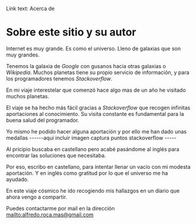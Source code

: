 Link text: Acerca de

# Sobre este sitio y su autor


Internet es muy grande. Es como el universo. Lleno de galaxias que son muy grandes.

Tenemos la galaxia de *Google* con gusanos hacia otras galaxias o *Wikipedia*. Muchos planetas tiene su propio servicio de información, y para los programadores tenemos *Stackoverflow*.

En mi viaje interestelar que comenzó hace algo mas de un año he visitado muchos planetas.

El viaje se ha hecho más fácil gracias a *Stackoverflow* que recogen infinitas aportaciones al conocimiento. Su visita constante es fundamental para la buena salud del programador.

Yo mismo he podido hacer alguna aportación y por ello me han dado unas medallas ------aqui incluir imagen captura puntos stackoverflow -----

Al pricipio buscaba en castellano pero acabé pasándome al inglés para encontrar las soluciones que necesitaba.

Por eso, escribo en castellano, para intentar llenar un vacío con mi modesta aportación. Y en inglés como gratitud por lo que el universo me ha ayudado.

En este viaje cósmico he ido recogiendo mis hallazgos en un diario que ahora vengo a compartir.

Puedes contactarme por mail en la dirección <mailto:alfredo.roca.mas@gmail.com>
